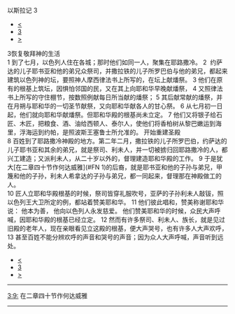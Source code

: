 ﻿





 以斯拉记 3




* [<](bible/EZR02.md)
* [3](bible/EZR.md)
* [>](bible/EZR04.md)



 
3恢复敬拜神的生活  
1 到了七月，以色列人住在各城；那时他们如同一人，聚集在耶路撒冷。 
2  约萨达的儿子耶书亚和他的弟兄众祭司，并撒拉铁的儿子所罗巴伯与他的弟兄，都起来建筑以色列神的坛，要照神人摩西律法书上所写的，在坛上献燔祭。 
3 他们在原有的根基上筑坛，因惧怕邻国的民，又在其上向耶和华早晚献燔祭， 
4 又照律法书上所写的守住棚节，按数照例献每日所当献的燔祭； 
5 其后献常献的燔祭，并在月朔与耶和华的一切圣节献祭，又向耶和华献各人的甘心祭。 
6 从七月初一日起，他们就向耶和华献燔祭。但耶和华殿的根基尚未立定。 
7 他们又将银子给石匠、木匠，把粮食、酒、油给西顿人、泰尔人，使他们将香柏树从黎巴嫩运到海里，浮海运到约帕，是照波斯王塞鲁士所允准的。 开始重建圣殿  
8 百姓到了耶路撒冷神殿的地方。第二年二月，撒拉铁的儿子所罗巴伯，约萨达的儿子耶书亚和其余的弟兄，就是祭司、利未人，并一切被掳归回耶路撒冷的人，都兴工建造；又派利未人，从二十岁以外的，督理建造耶和华殿的工作。 
9 于是犹大[在二章四十节作何达威雅](#FN
1)的后裔，就是耶书亚和他的子孙与弟兄，甲篾和他的子孙，利未人希拿达的子孙与弟兄，都一同起来，督理那在神殿做工的人。  
10 匠人立耶和华殿根基的时候，祭司皆穿礼服吹号，亚萨的子孙利未人敲钹，照以色列王大卫所定的例，都站着赞美耶和华。 
11 他们彼此唱和，赞美称谢耶和华说： 他本为善， 他向以色列人永发慈爱。 他们赞美耶和华的时候，众民大声呼喊，因耶和华殿的根基已经立定。 
12 然而有许多祭司、利未人、族长，就是见过旧殿的老年人，现在亲眼看见立这殿的根基，便大声哭号，也有许多人大声欢呼， 
13 甚至百姓不能分辨欢呼的声音和哭号的声音；因为众人大声呼喊，声音听到远处。 
* [<](bible/EZR02.md)
* [3](bible/EZR.md)
* [>](bible/EZR04.md)





---


[3:9:](#V9)
在二章四十节作何达威雅




---









